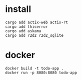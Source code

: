# install
```
cargo add actix-web actix-rt
cargo add thiserror
cargo add askama
cargo add r2d2 r2d2_sqlite
```

# docker
```
docker build -t todo-app .
docker run -p 8080:8080 todo-app
```
